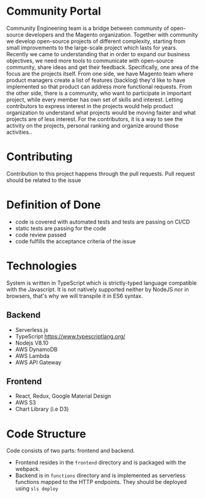 # Community Portal

Community Engineering team is a bridge between community of open-source developers and the Magento organization. Together with community we develop open-source projects of different complexity, starting from small improvements to the large-scale project which lasts for years. Recently we came to understanding that in order to expand our business objectives, we need more tools to communicate with open-source community, share ideas and get their feedback. Specifically, one area of the focus are the projects itself. From one side, we have Magento team where product managers create a list of features (backlog) they'd like to have implemented so that product can address more functional requests. From the other side, there is a community, who want to participate in important project, while every member has own set of skills and interest. Letting contributors to express interest in the projects would help product organization to understand what projects would be moving faster and what projects are of less interest. For the contributors, it is a way to see the activity on the projects, personal ranking and organize around those activities..

# Contributing
Contribution to this project happens through the pull requests. Pull request should be related to the issue

# Definition of Done
- code is covered with automated tests and tests are passing on CI/CD
- static tests are passing for the code
- code review passed
- code fulfills the acceptance criteria of the issue

# Technologies
System is written in TypeScript which is strictly-typed language compatible with the Javascript. It is not natively supported neither by NodeJS nor in browsers, that's why we will transpile it in ES6 syntax.

## Backend

- Serverless.js
- TypeScript https://www.typescriptlang.org/
- Nodejs V8.10
- AWS DynamoDB
- AWS Lambda
- AWS API Gateway

## Frontend

- React, Redux, Google Material Design
- AWS S3
- Chart Library (i.e D3)

# Code Structure

Code consists of two parts: frontend and backend. 
- Frontend resides in the `frontend` directory and is packaged with the webpack.
- Backend is in `functions` directory and is implemented as serverless functions mapped to the HTTP endpoints. They should be deployed using `sls deploy`


